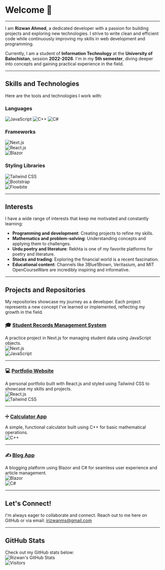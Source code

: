 
# Welcome  👋  

---
 
I am **Rizwan Ahmed**, a dedicated developer with a passion for building projects and exploring new technologies. I strive to write clean and efficient code while continuously improving my skills in web development and programming.  

Currently, I am a student of **Information Technology** at the **University of Balochistan**, session **2022-2026**. I'm in my **5th semester**, diving deeper into concepts and gaining practical experience in the field.

---

## **Skills and Technologies**  
Here are the tools and technologies I work with:  

### **Languages**  
![JavaScript](https://img.shields.io/badge/JavaScript-F7DF1E?style=flat&logo=javascript&logoColor=black)   ![C++](https://img.shields.io/badge/C%2B%2B-00599C?style=flat&logo=c%2B%2B&logoColor=white)  ![C#](https://img.shields.io/badge/C%23-239120?style=flat&logo=c-sharp&logoColor=white)  

### **Frameworks**  
![Next.js](https://img.shields.io/badge/Next.js-000000?style=flat&logo=nextdotjs&logoColor=white)  
![React.js](https://img.shields.io/badge/React-61DAFB?style=flat&logo=react&logoColor=black)  
![Blazor](https://img.shields.io/badge/Blazor-512BD4?style=flat&logo=blazor&logoColor=white)  

### **Styling Libraries**  
![Tailwind CSS](https://img.shields.io/badge/Tailwind%20CSS-38B2AC?style=flat&logo=tailwind-css&logoColor=white)  
![Bootstrap](https://img.shields.io/badge/Bootstrap-7952B3?style=flat&logo=bootstrap&logoColor=white)  
![Flowbite](https://img.shields.io/badge/Flowbite-38B2AC?style=flat&logo=flowbite&logoColor=white)  

---

## **Interests**  
I have a wide range of interests that keep me motivated and constantly learning:  
- **Programming and development**: Creating projects to refine my skills.  
- **Mathematics and problem-solving**: Understanding concepts and applying them to challenges.  
- **Urdu poetry and literature**: Rekhta is one of my favorite platforms for poetry and literature.  
- **Stocks and trading**: Exploring the financial world is a recent fascination.  
- **Educational content**: Channels like 3Blue1Brown, Veritasium, and MIT OpenCourseWare are incredibly inspiring and informative.

---

## **Projects and Repositories**  
My repositories showcase my journey as a developer. Each project represents a new concept I've learned or implemented, reflecting my growth in the field.
### 🎓 **[Student Records Management System](https://github.com/rizwanahmed2022/student-records-management-system)**  
A practice project in Next.js for managing student data using JavaScript objects.  
![Next.js](https://img.shields.io/badge/Next.js-000000?style=flat&logo=nextdotjs&logoColor=white)  
![JavaScript](https://img.shields.io/badge/JavaScript-F7DF1E?style=flat&logo=javascript&logoColor=black)

---

### 💻 **[Portfolio Website](https://github.com/rizwanahmed2022/portfolio-website)**  
A personal portfolio built with React.js and styled using Tailwind CSS to showcase my skills and projects.  
![React.js](https://img.shields.io/badge/React-61DAFB?style=flat&logo=react&logoColor=black)  
![Tailwind CSS](https://img.shields.io/badge/Tailwind%20CSS-38B2AC?style=flat&logo=tailwind-css&logoColor=white)

---

### ➗ **[Calculator App](https://github.com/rizwanahmed2022/calculator-app)**  
A simple, functional calculator built using C++ for basic mathematical operations.  
![C++](https://img.shields.io/badge/C%2B%2B-00599C?style=flat&logo=c%2B%2B&logoColor=white)

---

### ✍ **[Blog App](https://github.com/rizwanahmed2022/blog-app)**  
A blogging platform using Blazor and C# for seamless user experience and article management.  
![Blazor](https://img.shields.io/badge/Blazor-512BD4?style=flat&logo=blazor&logoColor=white)  
![C#](https://img.shields.io/badge/C%23-239120?style=flat&logo=c-sharp&logoColor=white)

---

## **Let's Connect!**  
I'm always eager to collaborate and connect. Reach out to me here on GitHub or via email: irizwanms@gmail.com

---

## **GitHub Stats**  
Check out my GitHub stats below:  
![Rizwan's GitHub Stats](https://github-readme-stats.vercel.app/api?username=rizwanahmed2022&show_icons=true&theme=radical)  
![Visitors](https://visitor-badge.glitch.me/badge?page_id=rizwanahmed2022.visitor-badge)





